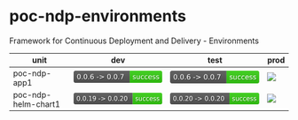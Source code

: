 # poc-ndp-environments
Framework for Continuous Deployment and Delivery - Environments

| unit | dev | test | prod |
| ---- | --- | ---- | ---- |
| poc-ndp-app1 | ![](./.github/badges/poc-ndp-app1-dev.svg) | ![](./.github/badges/poc-ndp-app1-test.svg) | ![](./.github/badges/poc-ndp-app1-prod.svg) |
| poc-ndp-helm-chart1 | ![](./.github/badges/poc-ndp-helm-chart1-dev.svg) | ![](./.github/badges/poc-ndp-helm-chart1-test.svg) | ![](./.github/badges/poc-ndp-helm-chart1-prod.svg) |
